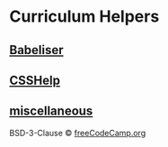 # Curriculum Helpers

## [Babeliser](./lib/babeliser)

## [CSSHelp](./lib/css-help)

## [miscellaneous](./lib/index.ts)

BSD-3-Clause © [freeCodeCamp.org](https://freecodecamp.org)

[npm-image]: https://badge.fury.io/js/curriculum-helpers.svg
[npm-url]: https://npmjs.org/package/curriculum-helpers
[travis-image]: https://travis-ci.com/freeCodeCamp/curriculum-helpers.svg?branch=master
[travis-url]: https://travis-ci.com/freeCodeCamp/curriculum-helpers
[daviddm-image]: https://david-dm.org/freeCodeCamp/curriculum-helpers.svg?theme=shields.io
[daviddm-url]: https://david-dm.org/freeCodeCamp/curriculum-helpers
